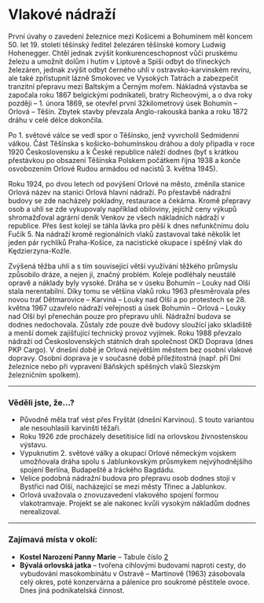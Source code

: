 # Vlakové nádraží

První úvahy o zavedení železnice mezi Košicemi a Bohumínem měl koncem 50. let 19. století těšínský ředitel železáren těšínské komory Ludwig Hohenegger. Chtěl jednak zvýšit konkurenceschopnost vůči pruskému železu a umožnit dolům i hutím v Liptově a Spiši odbyt do třineckých železáren, jednak zvýšit odbyt černého uhlí v ostravsko-karvinském revíru, ale také zpřístupnit lázně Smokovec ve Vysokých Tatrách a zabezpečit tranzitní přepravu mezi Baltským a Černým mořem. Nákladná výstavba se započala roku 1867 belgickými podnikateli, bratry Richeovými, a o dva roky později – 1. února 1869, se otevřel první 32kilometrový úsek Bohumín – Orlová – Těšín. Zbytek stavby převzala Anglo-rakouská banka a roku 1872 dráhu v celé délce dokončila.

Po 1. světové válce se vedl spor o Těšínsko, jenž vyvrcholil Sedmidenní válkou. Část Těšínska s košicko-bohumínskou dráhou a doly připadla v roce 1920 Československu a k České republice náleží dodnes (byť s krátkou přestávkou po obsazení Těšínska Polskem počátkem října 1938 a konče osvobozením Orlové Rudou armádou od nacistů 3. května 1945).

Roku 1924, po dvou letech od povýšení Orlové na město, změnila stanice Orlová název na stanici Orlová hlavní nádraží. Po přestavbě nádražní budovy se zde nacházely pokladny, restaurace a čekárna. Kromě přepravy osob a uhlí se zde vykupovaly například obiloviny, jejichž ceny výkupů shromažďoval agrární deník Venkov ze všech nákladních nádraží v republice. Přes šest kolejí se táhla lávka pro pěší k dnes nefunkčnímu dolu Fučík 5. Na nádraží kromě regionálních vlaků zastavoval také několik let jeden pár rychlíků Praha-Košice, za nacistické okupace i spěšný vlak do Kędzierzyna-Koźle.

Zvýšená těžba uhlí a s tím související větší využívání těžkého průmyslu způsobilo dráze, a nejen jí, značný problém. Koleje podléhaly neustálé opravě a náklady byly vysoké. Dráha se v úseku Bohumín – Louky nad Olší stala nerentabilní. Díky tomu se většina vlaků roku 1963 přesměrovala přes novou trať Dětmarovice – Karviná – Louky nad Olší a po protestech se 28. května 1967 uzavřelo nádraží veřejnosti a úsek Bohumín – Orlová – Louky nad Olší byl přenechán pouze pro přepravu uhlí. Nádražní budova se dodnes nedochovala. Zůstaly zde pouze dvě budovy sloužící jako skladiště a menší domek zajišťující technický provoz vyjímek. Roku 1988 převzalo nádraží od Československých státních drah společnost OKD Doprava (dnes PKP Cargo). V dnešní době je Orlová největším městem bez osobní vlakové dopravy. Osobní doprava je v současné době příležitostná (např. při Dni železnice nebo při vypravení Báňských spěšných vlaků Slezským železničním spolkem).

---

### Věděli jste, že...?

- Původně měla trať vést přes Fryštát (dnešní Karvinou). S touto variantou ale nesouhlasili karvinští těžaři.
- Roku 1926 zde procházely desetitisíce lidí na orlovskou živnostenskou výstavu.
- Vypuknutím 2. světové války a okupací Orlové německým vojskem umožňovala dráha spolu s Jablunkovským průsmykem nejvýhodnějšího spojení Berlína, Budapeště a Iráckého Bagdádu.
- Velice podobná nádražní budova pro přepravu osob dodnes stojí v Bystřici nad Olší, nacházející se mezi městy Třinec a Jablunkov.
- Orlová uvažovala o znovuzavedení vlakového spojení formou vlakotramvaje. Projekt se ale nakonec kvůli vysokým nákladům dodnes nerealizoval.

---

### Zajímavá místa v okolí:

- **Kostel Narození Panny Marie** – Tabule číslo [2](/misto/2)
- **Bývalá orlovská jatka** – tvořena cihlovými budovami naproti cesty, do vybudování masokombinátu v Ostravě – Martinově (1963) zásobovala celý okres, poté konzervárna a pálenice pro soukromé pěstitele ovoce. Dnes jiná podnikatelská činnost.

